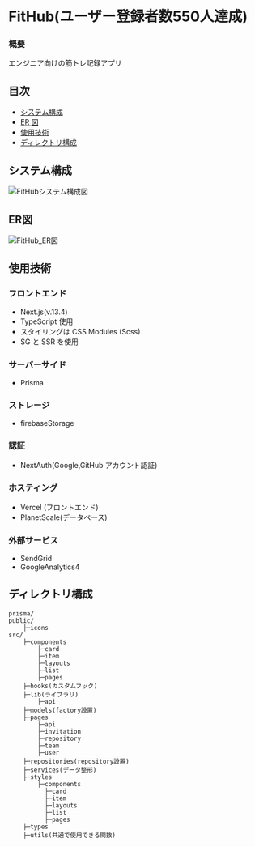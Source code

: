 # FitHub(ユーザー登録者数550人達成)

### 概要

エンジニア向けの筋トレ記録アプリ

## 目次

- [システム構成](#use-tech-1)
- [ER 図](#use-tech-2)
- [使用技術](#use-tech-3)
- [ディレクトリ構成](#use-tech-4)

<h2 id="use-tech-1">システム構成</h2>

![FitHubシステム構成図](https://github.com/motokikonnno/fithub/assets/80935829/3ebed1df-703b-48fa-a96e-626bfe538e23)

<h2 id="use-tech-2">ER図</h2>

![FitHub_ER図](https://github.com/motokikonnno/fithub/assets/80935829/2af5048b-725f-4021-9799-7dc242e01cb4)

<h2 id="use-tech-3">使用技術</h2>

### フロントエンド

- Next.js(v.13.4)
- TypeScript 使用
- スタイリングは CSS Modules (Scss)
- SG と SSR を使用

### サーバーサイド

- Prisma

### ストレージ

- firebaseStorage

### 認証

- NextAuth(Google,GitHub アカウント認証)

### ホスティング

- Vercel (フロントエンド)
- PlanetScale(データベース)

### 外部サービス

- SendGrid
- GoogleAnalytics4

<h2 id="use-tech-4">ディレクトリ構成</h2>

```
prisma/
public/
    ├─icons
src/
    ├─components
        ├─card
        ├─item
        ├─layouts
        ├─list
        ├─pages
    ├─hooks(カスタムフック)
    ├─lib(ライブラリ)
        ├─api
    ├─models(factory設置)
    ├─pages
        ├─api
        ├─invitation
        ├─repository
        ├─team
        ├─user
    ├─repositories(repository設置)
    ├─services(データ整形)
    ├─styles
        ├─components
          ├─card
          ├─item
          ├─layouts
          ├─list
          ├─pages
    ├─types
    ├─utils(共通で使用できる関数)
```
